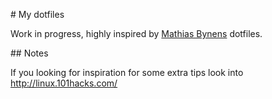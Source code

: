 # My dotfiles

Work in progress, highly inspired by [Mathias Bynens](https://github.com/mathiasbynens/dotfiles) dotfiles.

## Notes

If you looking for inspiration for some extra tips look into http://linux.101hacks.com/
